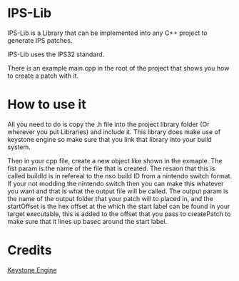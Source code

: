 # IPS-Lib
IPS-Lib is a Library that can be implemented into any C++ project to generate IPS patches.

IPS-Lib uses the IPS32 standard.

There is an example main.cpp in the root of the project that shows you how to create a patch with it. 

# How to use it
All you need to do is copy the .h file into the project library folder (Or wherever you put Libraries) and include it. This library does make use of keystone engine so make sure that you link that library into your build system.

Then in your cpp file, create a new object like shown in the exmaple. The fist param is the name of the file that is created. The resaon that this is called buildId is in refereal to the nso build ID from a nintendo switch format. If your not modding the nintendo switch then you can make this whatever you want and that is what the output file will be called. The output param is the name of the output folder that your patch will to placed in, and the startOffset is the hex offset at the which the start label can be found in your target executable, this is added to the offset that you pass to createPatch to make sure that it lines up basec around the start label.

# Credits

[Keystone Engine](https://github.com/keystone-engine/keystone)
